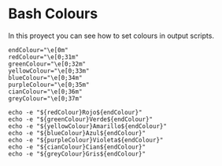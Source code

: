 # Bash Colours
In this proyect you can see how to set colours in output scripts.

```
endColour="\e[0m"
redColour="\e[0;31m"
greenColour="\e[0;32m"
yellowColour="\e[0;33m"
blueColour="\e[0;34m"
purpleColour="\e[0;35m"
cianColour="\e[0;36m"
greyColour="\e[0;37m"

echo -e "${redColour}Rojo${endColour}"
echo -e "${greenColour}Verde${endColour}"
echo -e "${yellowColour}Amarillo${endColour}"
echo -e "${blueColour}Azul${endColour}"
echo -e "${purpleColour}Violeta${endColour}"
echo -e "${cianColour}Cian${endColour}"
echo -e "${greyColour}Gris${endColour}"
```
